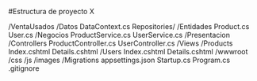 #Estructura de proyecto X

/VentaUsados
  /Datos
    DataContext.cs
    Repositories/
  /Entidades
    Product.cs
    User.cs
  /Negocios
    ProductService.cs
    UserService.cs
  /Presentacion
    /Controllers
      ProductController.cs
      UserController.cs
    /Views
      /Products
        Index.cshtml
        Details.cshtml
      /Users
        Index.cshtml
        Details.cshtml
  /wwwroot
    /css
    /js
    /images
  /Migrations
  appsettings.json
  Startup.cs
  Program.cs
  .gitignore
